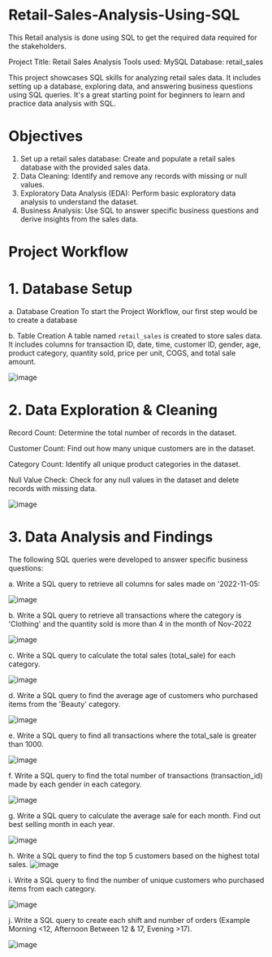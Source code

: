# Retail-Sales-Analysis-Using-SQL

This Retail analysis is done using SQL to get the required data required for the stakeholders.

Project Title: Retail Sales Analysis 
Tools used: MySQL 
Database: retail_sales

This project showcases SQL skills for analyzing retail sales data. It includes setting up a database, exploring data, and answering business questions using SQL queries. It's a great starting point for beginners to learn and practice data analysis with SQL.

# Objectives
1. Set up a retail sales database: Create and populate a retail sales database with the provided sales data.
2. Data Cleaning: Identify and remove any records with missing or null values.
3. Exploratory Data Analysis (EDA): Perform basic exploratory data analysis to understand the dataset.
4. Business Analysis: Use SQL to answer specific business questions and derive insights from the sales data.

# Project Workflow

# 1. Database Setup

a. Database Creation
To start the Project Workflow, our first step would be to create a database

b. Table Creation
A table named `retail_sales` is created to store sales data. It includes columns for transaction ID, date, time, customer ID, gender, age, product category, quantity sold, price per unit, COGS, and total sale amount.

![image](https://github.com/user-attachments/assets/cb6cc0b0-d5a6-4c49-9bcf-ab82c7759ce8)

# 2. Data Exploration & Cleaning

Record Count: Determine the total number of records in the dataset.

Customer Count: Find out how many unique customers are in the dataset.

Category Count: Identify all unique product categories in the dataset.

Null Value Check: Check for any null values in the dataset and delete records with missing data.

![image](https://github.com/user-attachments/assets/b4b136b3-6523-4d54-944f-adbcf9723da7)

# 3. Data Analysis and Findings 

The following SQL queries were developed to answer specific business questions:

a. Write a SQL query to retrieve all columns for sales made on '2022-11-05:

![image](https://github.com/user-attachments/assets/f7b656b2-7b52-4239-bb53-173a38bb6514)


b. Write a SQL query to retrieve all transactions where the category is 'Clothing' and the quantity sold is more than 4 in the month of Nov-2022

![image](https://github.com/user-attachments/assets/3d219618-1c91-4cd8-963f-614be4641f21)


c. Write a SQL query to calculate the total sales (total_sale) for each category.

![image](https://github.com/user-attachments/assets/e099f821-3712-460d-81cf-16a3014e996e)


d. Write a SQL query to find the average age of customers who purchased items from the 'Beauty' category.

![image](https://github.com/user-attachments/assets/4e1ab0f4-405a-4929-baf0-3c7d984aadf8)


e. Write a SQL query to find all transactions where the total_sale is greater than 1000.

![image](https://github.com/user-attachments/assets/1fa9f3bb-6a6f-4572-9dfd-7d9e924c0866)


f. Write a SQL query to find the total number of transactions (transaction_id) made by each gender in each category.

![image](https://github.com/user-attachments/assets/939dbc15-4cc9-455e-9e3f-4833b12c9535)


g. Write a SQL query to calculate the average sale for each month. Find out best selling month in each year.

![image](https://github.com/user-attachments/assets/5fa6cc71-c79c-4434-ad1d-9a4554230796)


h. Write a SQL query to find the top 5 customers based on the highest total sales.
![image](https://github.com/user-attachments/assets/2ebf30ee-7b47-40c3-a576-be281d484d86)


i. Write a SQL query to find the number of unique customers who purchased items from each category.

![image](https://github.com/user-attachments/assets/1d8049d1-203d-441f-9542-0d4fd00142aa)


j. Write a SQL query to create each shift and number of orders (Example Morning <12, Afternoon Between 12 & 17, Evening >17).

![image](https://github.com/user-attachments/assets/a22e67b6-3538-40bb-99e0-13d9ae6a870a)













